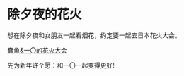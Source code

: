 # 除夕夜的花火

想在除夕夜和女朋友一起看烟花，约定要一起去日本花火大会。

[蠢鱼&一〇的花火大会](https://spiritwalking.github.io/1001lovestory/)

先为新年许个愿：和一〇一起变得更好!
